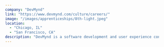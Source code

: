 ```yaml
---
company: "DevMynd"
link: "https://www.devmynd.com/culture/careers/"
image: "/images/apprenticeships/8th-light.jpeg"
location:
  - "Chicago, IL"
  - "San Francisco, CA"
description: "DevMynd is a software development and user experience consultancy with a passion for crafting quality solutions."
---
```

